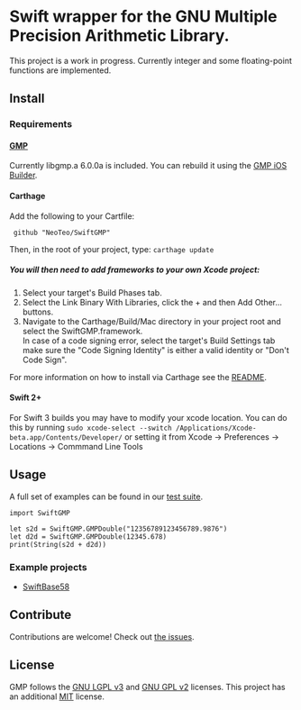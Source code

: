 # Swift wrapper for the GNU Multiple Precision Arithmetic Library.

This project is a work in progress. Currently integer and some floating-point functions are implemented.

## Install
### Requirements
#### [GMP](//gmplib.org)
Currently libgmp.a 6.0.0a is included. You can rebuild it using the [GMP iOS Builder](//github.com/NeoTeo/gmp-ios-builder). 
#### Carthage
Add the following to your Cartfile:

     github "NeoTeo/SwiftGMP"
Then, in the root of your project, type: `carthage update`  

##### You will then need to add frameworks to your own Xcode project:  
1.  Select your target's Build Phases tab.  
2.  Select the Link Binary With Libraries, click the + and then Add Other... buttons.  
3.  Navigate to the Carthage/Build/Mac directory in your project root and select the SwiftGMP.framework.  
In case of a code signing error, select the target's Build Settings tab make sure the "Code Signing Identity" is either a valid identity or "Don't Code Sign".

For more information on how to install via Carthage see the [README](//github.com/Carthage/Carthage#adding-frameworks-to-an-application).
#### Swift 2+ 
For Swift 3 builds you may have to modify your xcode location. You can do this by running `sudo xcode-select --switch /Applications/Xcode-beta.app/Contents/Developer/` or setting it from Xcode -> Preferences -> Locations -> Commmand Line Tools

## Usage

A full set of examples can be found in our [test suite](//github.com/NeoTeo/SwiftGMP/tree/master/SwiftGMPTests).

	import SwiftGMP
	
	let s2d = SwiftGMP.GMPDouble("12356789123456789.9876")
	let d2d = SwiftGMP.GMPDouble(12345.678)
	print(String(s2d + d2d))

### Example projects
*  [SwiftBase58](//github.com/NeoTeo/SwiftBase58)

## Contribute

Contributions are welcome! Check out [the issues](//github.com/NeoTeo/SwiftGMP/issues).

## License

GMP follows the  [GNU LGPL v3](//www.gnu.org/licenses/lgpl.html) and [GNU GPL v2](//www.gnu.org/licenses/gpl-2.0.html) licenses. This project has an additional [MIT](//opensource.org/licenses/MIT) license.
